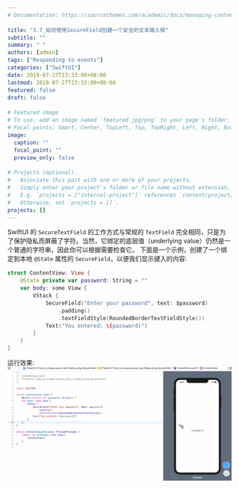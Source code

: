 ```yaml
---
# Documentation: https://sourcethemes.com/academic/docs/managing-content/

title: "3.7_如何使用SecureField创建一个安全的文本输入框"
subtitle: ""
summary: " "
authors: [admin]
tags: ["Responding to events"]
categories: ["SwiftUI"]
date: 2019-07-27T23:33:00+08:00
lastmod: 2019-07-27T23:33:00+08:00
featured: false
draft: false

# Featured image
# To use, add an image named `featured.jpg/png` to your page's folder.
# Focal points: Smart, Center, TopLeft, Top, TopRight, Left, Right, BottomLeft, Bottom, BottomRight.
image:
  caption: ""
  focal_point: ""
  preview_only: false

# Projects (optional).
#   Associate this post with one or more of your projects.
#   Simply enter your project's folder or file name without extension.
#   E.g. `projects = ["internal-project"]` references `content/project/deep-learning/index.md`.
#   Otherwise, set `projects = []`.
projects: []
---
```

<!-- more -->
SwiftUI 的 `SecureTextField` 的工作方式与常规的 `TextField` 完全相同，只是为了保护隐私而屏蔽了字符。当然，它绑定的底层值（underlying value）仍然是一个普通的字符串，因此你可以根据需要检查它。
下面是一个示例，创建了一个绑定到本地 `@State`  属性的 `SecureField`，以便我们显示键入的内容:
```swift
struct ContentView: View {
    @State private var password: String = ""
    var body: some View {
        VStack {
            SecureField("Enter your password", text: $password)
                .padding()
                .textFieldStyle(RoundedBorderTextFieldStyle())
            Text("You entered: \(password)")
        }
    }
}
```
运行效果:
![3.7_securefield_enter_password.gif](img/3.7_securefield_enter_password.gif "Enter a password")